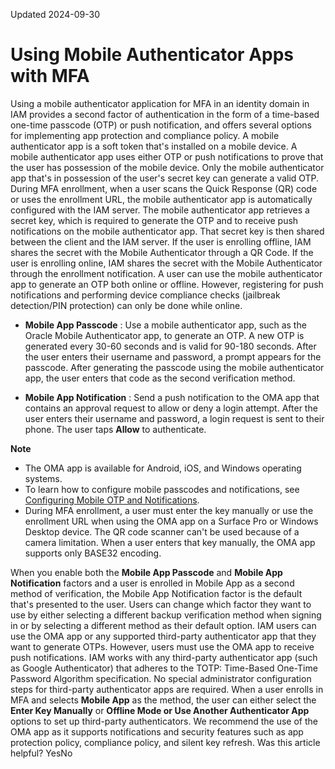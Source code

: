 Updated 2024-09-30
# Using Mobile Authenticator Apps with MFA
Using a mobile authenticator application for MFA in an identity domain in IAM provides a second factor of authentication in the form of a time-based one-time passcode (OTP) or push notification, and offers several options for implementing app protection and compliance policy.
A mobile authenticator app is a soft token that's installed on a mobile device. A mobile authenticator app uses either OTP or push notifications to prove that the user has possession of the mobile device. Only the mobile authenticator app that's in possession of the user's secret key can generate a valid OTP. During MFA enrollment, when a user scans the Quick Response (QR) code or uses the enrollment URL, the mobile authenticator app is automatically configured with the IAM server. The mobile authenticator app retrieves a secret key, which is required to generate the OTP and to receive push notifications on the mobile authenticator app. That secret key is then shared between the client and the IAM server. If the user is enrolling offline, IAM shares the secret with the Mobile Authenticator through a QR Code. If the user is enrolling online, IAM shares the secret with the Mobile Authenticator through the enrollment notification. 
A user can use the mobile authenticator app to generate an OTP both online or offline. However, registering for push notifications and performing device compliance checks (jailbreak detection/PIN protection) can only be done while online.
  * **Mobile App Passcode** : Use a mobile authenticator app, such as the Oracle Mobile Authenticator app, to generate an OTP. A new OTP is generated every 30-60 seconds and is valid for 90-180 seconds. After the user enters their username and password, a prompt appears for the passcode. After generating the passcode using the mobile authenticator app, the user enters that code as the second verification method.


  * **Mobile App Notification** : Send a push notification to the OMA app that contains an approval request to allow or deny a login attempt. After the user enters their username and password, a login request is sent to their phone. The user taps **Allow** to authenticate.


**Note**
  * The OMA app is available for Android, iOS, and Windows operating systems.
  * To learn how to configure mobile passcodes and notifications, see [Configuring Mobile OTP and Notifications](https://docs.oracle.com/en-us/iaas/Content/Identity/mfa/configure-mobile-otp-and-notifications.htm#configure-mobile-otp-and-notifications "Configure a policy an identity domain in IAM for the time-based one-time passcode \(OTP\), and protection and compliance policies for the Oracle Mobile Authenticator \(OMA\) app.").
  * During MFA enrollment, a user must enter the key manually or use the enrollment URL when using the OMA app on a Surface Pro or Windows Desktop device. The QR code scanner can't be used because of a camera limitation. When a user enters that key manually, the OMA app supports only BASE32 encoding.


When you enable both the **Mobile App Passcode** and **Mobile App Notification** factors and a user is enrolled in Mobile App as a second method of verification, the Mobile App Notification factor is the default that's presented to the user. Users can change which factor they want to use by either selecting a different backup verification method when signing in or by selecting a different method as their default option. IAM users can use the OMA app or any supported third-party authenticator app that they want to generate OTPs. However, users must use the OMA app to receive push notifications.
IAM works with any third-party authenticator app (such as Google Authenticator) that adheres to the TOTP: Time-Based One-Time Password Algorithm specification. No special administrator configuration steps for third-party authenticator apps are required. When a user enrolls in MFA and selects **Mobile App** as the method, the user can either select the **Enter Key Manually** or **Offline Mode or Use Another Authenticator App** options to set up third-party authenticators. We recommend the use of the OMA app as it supports notifications and security features such as app protection policy, compliance policy, and silent key refresh.
Was this article helpful?
YesNo

